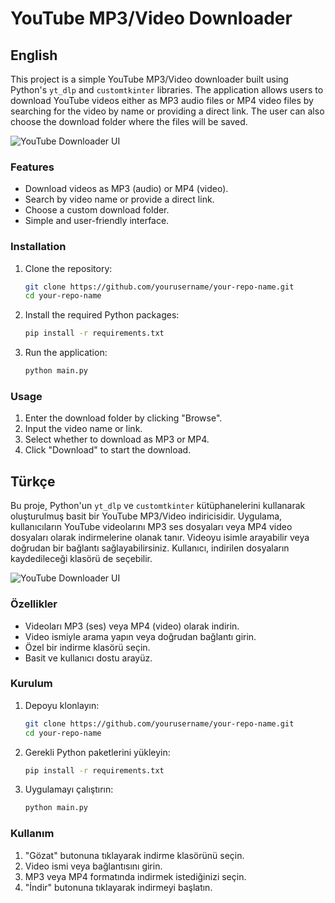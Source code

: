# YouTube MP3/Video Downloader

## English

This project is a simple YouTube MP3/Video downloader built using Python's `yt_dlp` and `customtkinter` libraries. The application allows users to download YouTube videos either as MP3 audio files or MP4 video files by searching for the video by name or providing a direct link. The user can also choose the download folder where the files will be saved.

![YouTube Downloader UI](https://example.com/your_image.png)

### Features
- Download videos as MP3 (audio) or MP4 (video).
- Search by video name or provide a direct link.
- Choose a custom download folder.
- Simple and user-friendly interface.

### Installation

1. Clone the repository:
    ```bash
    git clone https://github.com/yourusername/your-repo-name.git
    cd your-repo-name
    ```

2. Install the required Python packages:
    ```bash
    pip install -r requirements.txt
    ```

3. Run the application:
    ```bash
    python main.py
    ```

### Usage

1. Enter the download folder by clicking "Browse".
2. Input the video name or link.
3. Select whether to download as MP3 or MP4.
4. Click "Download" to start the download.

## Türkçe

Bu proje, Python'un `yt_dlp` ve `customtkinter` kütüphanelerini kullanarak oluşturulmuş basit bir YouTube MP3/Video indiricisidir. Uygulama, kullanıcıların YouTube videolarını MP3 ses dosyaları veya MP4 video dosyaları olarak indirmelerine olanak tanır. Videoyu isimle arayabilir veya doğrudan bir bağlantı sağlayabilirsiniz. Kullanıcı, indirilen dosyaların kaydedileceği klasörü de seçebilir.

![YouTube Downloader UI](https://example.com/your_image.png)

### Özellikler
- Videoları MP3 (ses) veya MP4 (video) olarak indirin.
- Video ismiyle arama yapın veya doğrudan bağlantı girin.
- Özel bir indirme klasörü seçin.
- Basit ve kullanıcı dostu arayüz.

### Kurulum

1. Depoyu klonlayın:
    ```bash
    git clone https://github.com/yourusername/your-repo-name.git
    cd your-repo-name
    ```

2. Gerekli Python paketlerini yükleyin:
    ```bash
    pip install -r requirements.txt
    ```

3. Uygulamayı çalıştırın:
    ```bash
    python main.py
    ```

### Kullanım

1. "Gözat" butonuna tıklayarak indirme klasörünü seçin.
2. Video ismi veya bağlantısını girin.
3. MP3 veya MP4 formatında indirmek istediğinizi seçin.
4. "İndir" butonuna tıklayarak indirmeyi başlatın.
